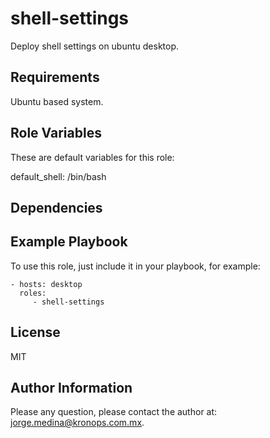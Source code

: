 shell-settings
==============

Deploy shell settings on ubuntu desktop.

Requirements
------------

Ubuntu based system.

Role Variables
--------------

These are default variables for this role:

default_shell: /bin/bash

Dependencies
------------

Example Playbook
----------------

To use this role, just include it in your playbook, for example:

    - hosts: desktop
      roles:
         - shell-settings

License
-------

MIT

Author Information
------------------

Please any question, please contact the author at: jorge.medina@kronops.com.mx.
